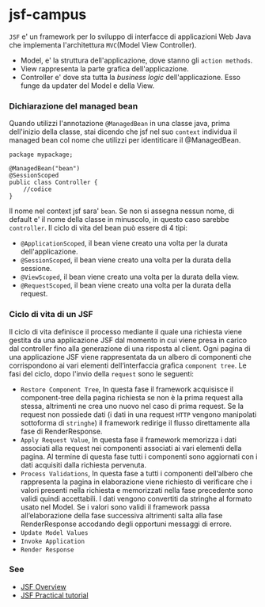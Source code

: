 # jsf-campus

`JSF` e' un framework per lo sviluppo di interfacce di applicazioni Web Java che implementa l'architettura `MVC`(Model View Controller). 
* Model, e' la struttura dell'applicazione, dove stanno gli `action methods`.
* View rappresenta la parte grafica dell'applicazione.
* Controller e' dove sta tutta la  _business logic_  dell'applicazione. Esso funge da updater del Model e della View.

### Dichiarazione del managed bean

Quando utilizzi l'annotazione `@ManagedBean` in una classe java, prima dell'inizio della classe,
stai dicendo che jsf nel suo `context` individua il managed bean col nome che utilizzi per identiticare il @ManagedBean. 

```
package mypackage;

@ManagedBean("bean")
@SessionScoped
public class Controller {
	//codice 
}
```
Il nome nel context jsf sara' `bean`. Se non si assegna nessun nome, di default e' il nome della classe in minuscolo, in questo caso sarebbe `controller`.
Il ciclo di vita del bean può essere di 4 tipi:
* `@ApplicationScoped`, il bean viene creato una volta per la durata dell'applicazione.
* `@SessionScoped`, il bean viene creato una volta per la durata della sessione.
* `@ViewScoped`, il bean viene creato una volta per la durata della view.
* `@RequestScoped`, il bean viene creato una volta per la durata della request.

### Ciclo di vita di un JSF

Il ciclo di vita definisce il processo mediante il quale una richiesta viene gestita da una applicazione JSF dal momento in cui viene presa in carico dal controller fino alla generazione di una risposta al client.
Ogni pagina di una applicazione JSF viene rappresentata da un albero di componenti che corrispondono ai vari elementi dell‘interfaccia grafica `component tree`. Le fasi del ciclo, dopo l'invio della `request` sono le seguenti:
* `Restore Component Tree`, In questa fase il framework acquisisce il component-tree della pagina richiesta se non è la prima request alla stessa, altrimenti ne crea uno nuovo nel caso di prima request. Se la request non possiede dati (i dati in una request `HTTP` vengono manipolati sottoforma di `stringhe`) il framework redirige il flusso direttamente alla fase di RenderResponse.
* `Apply Request Value`, In questa fase il framework memorizza i dati associati alla request nei componenti associati ai vari elementi della pagina. Al termine di questa fase tutti i componenti sono aggiornati con i dati acquisiti dalla richiesta pervenuta.
* `Process Validations`, In questa fase a tutti i componenti dell‘albero che rappresenta la pagina in elaborazione viene richiesto di verificare che i valori presenti nella richiesta e memorizzati nella fase precedente sono validi quindi accettabili. I dati vengono convertiti da stringhe al formato usato nel Model. Se i valori sono validi il framework passa all‘elaborazione della fase successiva altrimenti salta alla fase RenderResponse accodando degli opportuni messaggi di errore.
* `Update Model Values`
* `Invoke Application`
* `Render Response`

### See
* [JSF Overview](src/main/doc/JSFIntro.pdf)
* [JSF Practical tutorial](src/main/doc/jsf_tutorial.pdf)

